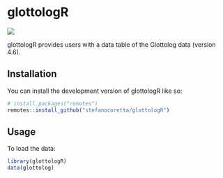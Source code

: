 
<!-- README.md is generated from README.Rmd. Please edit that file -->

# glottologR

<!-- badges: start -->

[![](https://img.shields.io/badge/devel%20version-0.1.0.9000-orange.svg)](https://github.com/phonetisr)
<!-- badges: end -->

glottologR provides users with a data table of the Glottolog data
(version 4.6).

## Installation

You can install the development version of glottologR like so:

``` r
# install.packages("remotes")
remotes::install_github("stefanocoretta/glottologR")
```

## Usage

To load the data:

``` r
library(glottologR)
data(glottolog)
```
